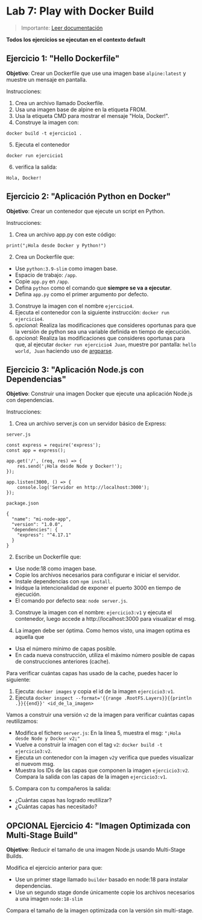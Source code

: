 # Lab 7: Play with Docker Build


> Importante: [Leer documentación](https://docs.docker.com/reference/dockerfile/) 

**Todos los ejercicios se ejecutan en el contexto default**

## Ejercicio 1: "Hello Dockerfile" 
**Objetivo**: Crear un Dockerfile que use una imagen base `alpine:latest` y muestre un mensaje en pantalla.

Instrucciones:

1. Crea un archivo llamado Dockerfile.
2. Usa una imagen base de alpine en la etiqueta FROM.
3. Usa la etiqueta CMD para mostrar el mensaje "Hola, Docker!".
4. Construye la imagen con:
```
docker build -t ejercicio1 .
```
5. Ejecuta el contenedor
```
docker run ejercicio1
```
6. verifica la salida:
```
Hola, Docker!
```

## Ejercicio 2: "Aplicación Python en Docker" 
**Objetivo**: Crear un contenedor que ejecute un script en Python.

Instrucciones:

1. Crea un archivo app.py con este código:
```
print("¡Hola desde Docker y Python!")
```

2. Crea un Dockerfile que:

- Use `python:3.9-slim` como imagen base.
- Espacio de trabajo: `/app`.
- Copie `app.py` en `/app`.
- Defina `python` como el comando que **siempre se va a ejecutar**.
- Defina `app.py` como el primer argumento por defecto.

3. Construye la imagen con el nombre `ejercicio4`.
4. Ejecuta el contenedor con la siguiente instrucción: `docker run ejercicio4`.
5. *opcional:* Realiza las modificaciones que consideres oportunas para que la versión de python sea una variable definida en tiempo de ejecución.
6. *opcional:* Realiza las modificaciones que consideres oportunas para que, al ejecutar `docker run ejercicio4 Juan`, muestre por pantalla: `hello world, Juan` haciendo uso de [argparse](https://docs.python.org/es/3/library/argparse.html).


## Ejercicio 3: "Aplicación Node.js con Dependencias" 
**Objetivo**: Construir una imagen Docker que ejecute una aplicación Node.js con dependencias.

Instrucciones:

1. Crea un archivo server.js con un servidor básico de Express:

`server.js`
```
const express = require('express');
const app = express();

app.get('/', (req, res) => {
    res.send('¡Hola desde Node y Docker!');
});

app.listen(3000, () => {
    console.log('Servidor en http://localhost:3000');
});
```
`package.json`
```
{
  "name": "mi-node-app",
  "version": "1.0.0",
  "dependencies": {
    "express": "^4.17.1"
  }
}
```
2. Escribe un Dockerfile que:

- Use node:18 como imagen base.
- Copie los archivos necesarios para configurar e iniciar el servidor.
- Instale dependencias con `npm install`.
- Inidque la intencionalidad de exponer el puerto 3000 en tiempo de ejecución.
- El comando por defecto sea: `node server.js`.

3. Construye la imagen con el nombre: `ejercicio3:v1` y ejecuta el contenedor, luego accede a http://localhost:3000 para visualizar el msg.

4. La imagen debe ser óptima. Como hemos visto, una imagen optima es aquella que 
  - Usa el número mínimo de capas posible.
  - En cada nueva construcción, utiliza el máximo número posible de capas de construcciones anteriores (cache).

Para verificar cuántas capas has usado de la cache, puedes hacer lo siguiente:
  1. Ejecuta: `docker images` y copia el id de la imagen `ejercicio3:v1`.
  2. Ejecuta `docker inspect --format='{{range .RootFS.Layers}}{{println .}}{{end}}' <id_de_la_imagen>`

Vamos a construir una versión `v2` de la imagen para verificar cuántas capas reutilizamos:
  - Modifica el fichero `server.js`: En la línea 5, muestra el msg: `"¡Hola desde Node y Docker v2¡"`
  - Vuelve a construir la imagen con el tag `v2`: `docker build -t ejercicio3:v2`.
  - Ejecuta un contenedor con la imagen `v2`y verifica que puedes visualizar el nuevom msg.
  - Muestra los IDs de las capas que componen la imagen `ejercicio3:v2`. Compara la salida con las capas de la imagen `ejercicio3:v1`.

5. Compara con tu compañeros la salida:
- ¿Cuántas capas has logrado reutilizar? 
- ¿Cuántas capas has necesitado? 

## **OPCIONAL** Ejercicio 4: "Imagen Optimizada con Multi-Stage Build" 
**Objetivo**: Reducir el tamaño de una imagen Node.js usando Multi-Stage Builds.

Modifica el ejercicio anterior para que:

- Use un primer stage llamado `builder` basado en node:18 para instalar dependencias.
- Use un segundo stage donde únicamente copie los archivos necesarios a una imagen `node:18-slim`

Compara el tamaño de la imagen optimizada con la versión sin multi-stage.


